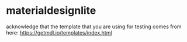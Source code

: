 # materialdesignlite
 acknowledge that the template that you are using for testing comes from here: https://getmdl.io/templates/index.html

